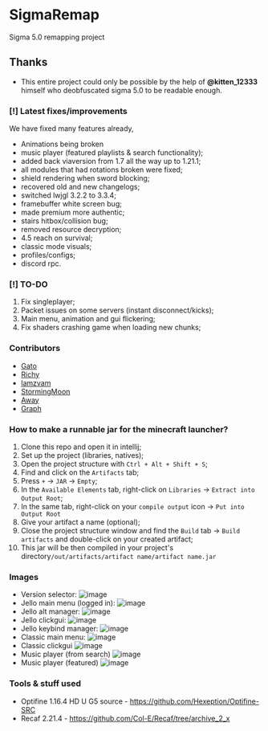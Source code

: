 # SigmaRemap
Sigma 5.0 remapping project

## Thanks
- This entire project could only be possible by the help of **@kitten_12333** himself who deobfuscated sigma 5.0 to be readable enough.

### [!] Latest fixes/improvements
We have fixed many features already,
- Animations being broken
- music player (featured playlists & search functionality);
- added back viaversion from 1.7 all the way up to 1.21.1;
- all modules that had rotations broken were fixed;
- shield rendering when sword blocking;
- recovered old and new changelogs; 
- switched lwjgl 3.2.2 to 3.3.4;
- framebuffer white screen bug;
- made premium more authentic;
- stairs hitbox/collision bug;
- removed resource decryption;
- 4.5 reach on survival;
- classic mode visuals;
- profiles/configs;
- discord rpc. 

### [!] TO-DO
1. Fix singleplayer;
2. Packet issues on some servers (instant disconnect/kicks);
3. Main menu, animation and gui flickering;
4. Fix shaders crashing game when loading new chunks;

### Contributors
- [Gato](https://github.com/gatov2)
- [Richy](https://github.com/richylotl)
- [lamzvam](https://github.com/lamzvam)
- [StormingMoon](https://github.com/StormingMoon)
- [Away](https://github.com/AwayXD)
- [Graph](https://github.com/ccfeeX)

### How to make a runnable jar for the minecraft launcher?
1. Clone this repo and open it in intellij;
2. Set up the project (libraries, natives);
3. Open the project structure with ``Ctrl + Alt + Shift + S``;
4. Find and click on the ``Artifacts`` tab;
5. Press ``+`` -> ``JAR`` -> ``Empty``;
6. In the ``Available Elements`` tab, right-click on ``Libraries`` -> ``Extract into Output Root``;
7. In the same tab, right-click on your ``compile output`` icon -> ``Put into Output Root``
8. Give your artifact a name (optional);
9. Close the project structure window and find the ``Build`` tab -> ``Build artifacts`` and double-click on your created artifact;
10. This jar will be then compiled in your project's directory``/out/artifacts/artifact name/artifact name.jar``

### Images
- Version selector: ![image](https://i.imgur.com/01L5QsL.png)
- Jello main menu (logged in): ![image](https://i.imgur.com/TOeXVQh.png)
- Jello alt manager: ![image](https://i.imgur.com/JEjAWJR.png)
- Jello clickgui: ![image](https://i.imgur.com/RienCN2.png)
- Jello keybind manager: ![image](https://i.imgur.com/OiP3kOI.png)
- Classic main menu: ![image](https://i.imgur.com/ULN2w5e.png)
- Classic clickgui ![image](https://i.imgur.com/bbv0LP0.png)
- Music player (from search) ![image](https://i.imgur.com/CJKMeUB.png)
- Music player (featured) ![image](https://i.imgur.com/bLpaVd1.png)

### Tools & stuff used
- Optifine 1.16.4 HD U G5 source - https://github.com/Hexeption/Optifine-SRC
- Recaf 2.21.4 - https://github.com/Col-E/Recaf/tree/archive_2_x
